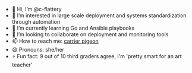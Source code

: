 - 👋 Hi, I’m @c-flattery
- 👀 I’m interested in large scale deployment and systems standardization through automation
- 🌱 I’m currently learning Go and Ansible playbooks
- 💞️ I’m looking to collaborate on deployment and monitoring tools
- 📫 How to reach me: [carrier pigeon](www.linkedin.com/in/chelsea-flattery)
- 😄 Pronouns: she/her
- ⚡ Fun fact: 9 out of 10 third graders agree, I'm 'pretty smart for an art teacher'

<!---
c-flattery/c-flattery is a ✨ special ✨ repository because its `README.md` (this file) appears on your GitHub profile.
You can click the Preview link to take a look at your changes.
--->
